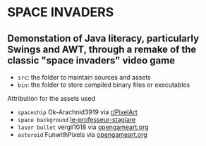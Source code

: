 # SPACE INVADERS

## Demonstation of Java literacy, particularly Swings and AWT, through a remake of the classic "space invaders" video game


- `src`: the folder to maintain sources and assets
- `bin`: the folder to store compiled binary files or executables


Attribution for the assets used

- `spaceship` Ok-Arachnid3919 via [r/PixelArt](https://www.reddit.com/r/PixelArt/comments/1bhk3yo/spaceship/)
- `space background` [le-professeur-stagiare](https://le-professeur-stagiaire.itch.io/)
- `laser bullet` vergil1018 via [opengameart.org](https://opengameart.org/content/spaceship-bullet)
- `asteroid` FunwithPixels via [opengameart.org](https://opengameart.org/content/brown-asteroid)



